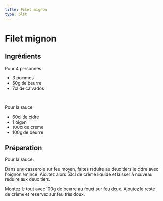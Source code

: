 ```yaml
---
title: Filet mignon
type: plat
---
```


# Filet mignon

<div class="ingredients" markdown="1">

## Ingrédients
 
Pour 4 personnes
 - 3 pommes
 - 50g de beurre
 - 7cl de calvados
 
<br> 

Pour la sauce
 - 60cl de cidre
 - 1 oigon
 - 100cl de crème
 - 100g de beurre

</div>

<div class="preparation" markdown="1">

## Préparation

Pour la sauce.

Dans une casserole sur feu moyen, faites réduire au deux tiers le cidre avec l'oignon émincé. Ajoutez alors 50cl de crème liquide et laisser à nouveau réduire aux deux tiers.

Montez le tout avec 100g de beurre au fouet sur feu doux. Ajoutez le reste de crème et reservez sur feu très doux.

</div>